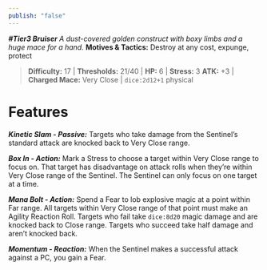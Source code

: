 ```yaml
---
publish: "false"
---
```

***#Tier3 Bruiser***
*A dust-covered golden construct with boxy limbs and a huge mace for a hand.*
**Motives & Tactics:** Destroy at any cost, expunge, protect

> **Difficulty:** 17 | **Thresholds:** 21/40 | **HP:** 6 | **Stress:** 3
> **ATK:** +3 | **Charged Mace:** Very Close | `dice:2d12+1` physical

# Features

***Kinetic Slam - Passive:*** Targets who take damage from the Sentinel’s standard attack are knocked back to Very Close range.

***Box In - Action:*** Mark a Stress to choose a target within Very Close range to focus on. That target has disadvantage on attack rolls when they’re within Very Close range of the Sentinel. The Sentinel can only focus on one target at a time.

***Mana Bolt - Action:*** Spend a Fear to lob explosive magic at a point within Far range. All targets within Very Close range of that point must make an Agility Reaction Roll. Targets who fail take `dice:8d20` magic damage and are knocked back to Close range. Targets who succeed take half damage and aren’t knocked back.

***Momentum - Reaction:*** When the Sentinel makes a successful attack against a PC, you gain a Fear.
